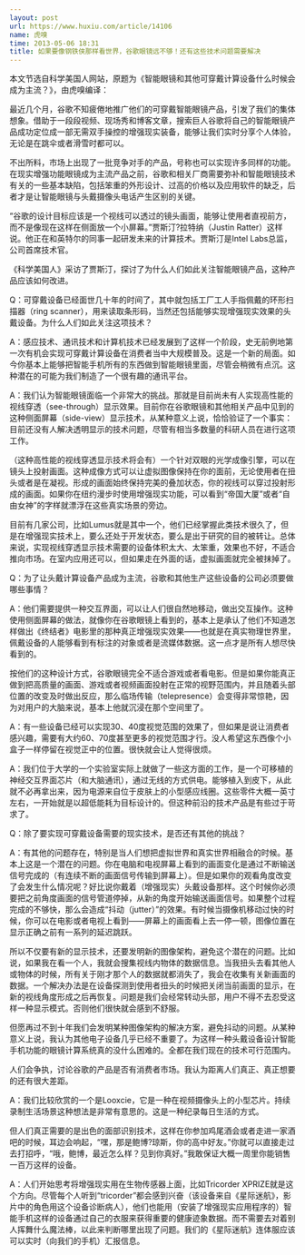 ```yaml
---
layout: post
url: https://www.huxiu.com/article/14106
name: 虎嗅
time: 2013-05-06 18:31
title: 如果要像钢铁侠那样看世界，谷歌眼镜远不够！还有这些技术问题需要解决
---
```

本文节选自科学美国人网站，原题为《智能眼镜和其他可穿戴计算设备什么时候会成为主流？》，由虎嗅编译：

最近几个月，谷歌不知疲倦地推广他们的可穿戴智能眼镜产品，引发了我们的集体想象。借助于一段段视频、现场秀和博客文章，搜索巨人谷歌将自己的智能眼镜产品成功定位成一部无需双手操控的增强现实装备，能够让我们实时分享个人体验，无论是在跳伞或者滑雪时都可以。

不出所料，市场上出现了一批竞争对手的产品，号称也可以实现许多同样的功能。在现实增强功能眼镜成为主流产品之前，谷歌和相关厂商需要弥补和智能眼镜技术有关的一些基本缺陷，包括笨重的外形设计、过高的价格以及应用软件的缺乏，后者才是让智能眼镜与头戴摄像头电话产生区别的关键。

“谷歌的设计目标应该是一个视线可以透过的镜头画面，能够让使用者直视前方，而不是像现在这样在侧面放一个小屏幕。”贾斯汀?拉特纳（Justin Ratter）这样说。他正在和英特尔的同事一起研发未来的计算技术。贾斯汀是Intel Labs总监，公司首席技术官。

《科学美国人》采访了贾斯汀，探讨了为什么人们如此关注智能眼镜产品，这种产品应该如何改进。

Q：可穿戴设备已经面世几十年的时间了，其中就包括工厂工人手指佩戴的环形扫描器（ring scanner），用来读取条形码，当然还包括能够实现增强现实效果的头戴设备。为什么人们如此关注这项技术？

A：感应技术、通讯技术和计算机技术已经发展到了这样一个阶段，史无前例地第一次有机会实现可穿戴计算设备在消费者当中大规模普及。这是一个新的局面。如今你基本上能够把智能手机所有的东西做到智能眼镜里面，尽管会稍微有点沉。这种潜在的可能为我们制造了一个很有趣的通讯平台。

A：我们认为智能眼镜面临一个非常大的挑战。那就是目前尚未有人实现高性能的视线穿透（see-through）显示效果。目前你在谷歌眼镜和其他相关产品中见到的这种侧面屏幕（side-view）显示技术，从某种意义上说，恰恰验证了一个事实：目前还没有人解决透明显示的技术问题，尽管有相当多数量的科研人员在进行这项工作。

（这种高性能的视线穿透显示技术将会有）一个针对双眼的光学成像引擎，可以在镜头上投射画面。这种成像方式可以让虚拟图像保持在你的面前，无论使用者在扭头或者是在凝视。形成的画面始终保持完美的叠加状态，你的视线可以穿过投射形成的画面。如果你在纽约漫步时使用增强现实功能，可以看到“帝国大厦”或者“自由女神”的字样就漂浮在这些真实场景的旁边。

目前有几家公司，比如Lumus就是其中一个，他们已经掌握此类技术很久了，但是在增强现实技术上，要么还处于开发状态，要么是出于研究的目的被转让。总体来说，实现视线穿透显示技术需要的设备体积太大、太笨重，效果也不好，不适合推向市场。在室内应用还可以，但如果走在外面的话，虚拟画面就完全被抹掉了。

Q：为了让头戴计算设备产品成为主流，谷歌和其他生产这些设备的公司必须要做哪些事情？

A：他们需要提供一种交互界面，可以让人们很自然地移动，做出交互操作。这种使用侧面屏幕的做法，就像你在谷歌眼镜上看到的，基本上是承认了他们不知道怎样做出《终结者》电影里的那种真正增强现实效果——也就是在真实物理世界里，佩戴设备的人能够看到有标注的对象或者是流媒体数据。这一点才是所有人想尽快看到的。

按他们的这种设计方式，谷歌眼镜完全不适合游戏或者看电影。但是如果你能真正做到把高质量的画面、游戏或者视频画面投射在正常的视野范围内，并且随着头部位置的改变及时做出反应，那么临场传输（telepresence）会变得非常惊艳，因为对用户的大脑来说，基本上他就沉浸在那个空间里了。

A：有一些设备已经可以实现30、40度视觉范围的效果了，但如果是说让消费者感兴趣，需要有大约60、70度甚至更多的视觉范围才行。没人希望这东西像个小盒子一样停留在视觉正中的位置。很快就会让人觉得很烦。

A：我们位于大学的一个实验室实际上就做了一些这方面的工作，是一个可移植的神经交互界面芯片（和大脑通讯），通过无线的方式供电。能够植入到皮下，从此就不必再拿出来，因为电源来自位于皮肤上的小型感应线圈。这些零件大概一英寸左右，一开始就是以超低能耗为目标设计的。但这种前沿的技术产品是有些过于苛求了。

Q：除了要实现可穿戴设备需要的现实技术，是否还有其他的挑战？

A：有其他的问题存在，特别是当人们想把虚拟世界和真实世界相融合的时候。基本上这是一个潜在的问题。你在电脑和电视屏幕上看到的画面变化是通过不断输送信号完成的（有连续不断的画面信号传输到屏幕上）。但是如果你的观看角度改变了会发生什么情况呢？好比说你戴着（增强现实）头戴设备那样。这个时候你必须要把之前角度画面的信号管道停掉，从新的角度开始输送画面信号。如果整个过程完成的不够快，那么会造成“抖动（jutter）”的效果。有时候当摄像机移动过快的时候，你可以在电影或者电视上看到——屏幕上的画面看上去一停一顿，图像位置在显示正确之前有一系列的延迟跳跃。

所以不仅要有新的显示技术，还要发明新的图像架构，避免这个潜在的问题。比如说，如果我在看一个人，我就会搜集视线内物体的数据信息。当我扭头去看其他人或物体的时候，所有关于刚才那个人的数据就都消失了，我会在收集有关新画面的数据。一个解决办法是在设备探测到使用者扭头的时候把关闭当前画面的显示，在新的视线角度形成之后再恢复。问题是我们会经常转动头部，用户不得不去忍受这样一种显示模式。否则他们很快就会感到不舒服。

但愿再过不到十年我们会发明某种图像架构的解决方案，避免抖动的问题。从某种意义上说，我认为其他电子设备几乎已经不重要了。为这样一种头戴设备设计智能手机功能的眼镜计算系统真的没什么困难的。全都在我们现在的技术可行范围内。

人们会争执，讨论谷歌的产品是否有消费者市场。我认为距离人们真正、真正想要的还有很大差距。

A：我们比较欣赏的一个是Looxcie，它是一种在视频摄像头上的小型芯片。持续录制生活场景这种想法是非常有意思的。这是一种纪录每日生活的方式。

但人们真正需要的是出色的面部识别技术，这样在你参加鸡尾酒会或者走进一家酒吧的时候，耳边会响起，“嘿，那是鲍博?琼斯，你的高中好友。”你就可以直接走过去打招呼，“哦，鲍博，最近怎么样？见到你真好。”我敢保证大概一周里你能销售一百万这样的设备。

A：人们开始思考将增强现实用在生物传感器上面，比如Tricorder XPRIZE就是这个方向。尽管每个人听到“tricorder”都会感到兴奋（该设备来自《星际迷航》，影片中的角色用这个设备诊断病人），他们也能用（安装了增强现实应用程序的）智能手机这样的设备通过自己的衣服来获得重要的健康迹象数据。而不需要去对着别人挥舞什么魔法棒，以此来判断哪里出现了问题。我们的《星际迷航》连体服应该可以实时（向我们的手机）汇报信息。

